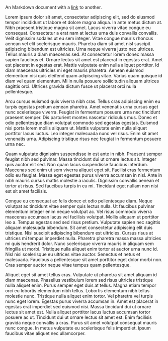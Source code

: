 An Markdown document with a [link](/A/E/O.md) to another.

Lorem ipsum dolor sit amet, consectetur adipiscing elit, sed do eiusmod tempor incididunt ut labore et dolore magna aliqua. In ante metus dictum at. Nibh praesent tristique magna sit amet. Lacus viverra vitae congue eu consequat. Consectetur a erat nam at lectus urna duis convallis convallis. Velit dignissim sodales ut eu sem integer. Vitae congue mauris rhoncus aenean vel elit scelerisque mauris. Pharetra diam sit amet nisl suscipit adipiscing bibendum est ultricies. Urna neque viverra justo nec ultrices. Tellus mauris a diam maecenas sed. At consectetur lorem donec massa sapien faucibus et. Ornare lectus sit amet est placerat in egestas erat. Amet est placerat in egestas erat. Mattis vulputate enim nulla aliquet porttitor. Id diam maecenas ultricies mi eget mauris pharetra. Aenean euismod elementum nisi quis eleifend quam adipiscing vitae. Varius quam quisque id diam vel quam elementum. Mi in nulla posuere sollicitudin aliquam ultrices sagittis orci. Ultrices gravida dictum fusce ut placerat orci nulla pellentesque.

Arcu cursus euismod quis viverra nibh cras. Tellus cras adipiscing enim eu turpis egestas pretium aenean pharetra. Amet venenatis urna cursus eget nunc scelerisque viverra. Feugiat in fermentum posuere urna nec tincidunt praesent semper. Dis parturient montes nascetur ridiculus mus. Donec et odio pellentesque diam volutpat commodo sed egestas egestas. Euismod nisi porta lorem mollis aliquam ut. Mattis vulputate enim nulla aliquet porttitor lacus luctus. Leo integer malesuada nunc vel risus. Enim sit amet venenatis urna. Adipiscing tristique risus nec feugiat in fermentum posuere urna nec.

Quam vulputate dignissim suspendisse in est ante in nibh. Praesent semper feugiat nibh sed pulvinar. Massa tincidunt dui ut ornare lectus sit. Integer quis auctor elit sed. Non quam lacus suspendisse faucibus interdum. Maecenas sed enim ut sem viverra aliquet eget sit. Facilisi cras fermentum odio eu feugiat. Massa eget egestas purus viverra accumsan in nisl. Ante in nibh mauris cursus mattis molestie a iaculis. Dignissim convallis aenean et tortor at risus. Sed faucibus turpis in eu mi. Tincidunt eget nullam non nisi est sit amet facilisis.

Congue eu consequat ac felis donec et odio pellentesque diam. Neque volutpat ac tincidunt vitae semper quis lectus nulla. Ut faucibus pulvinar elementum integer enim neque volutpat ac. Vel risus commodo viverra maecenas accumsan lacus vel facilisis volutpat. Mollis aliquam ut porttitor leo a. Tempus egestas sed sed risus pretium. Vulputate sapien nec sagittis aliquam malesuada bibendum. Sit amet consectetur adipiscing elit duis tristique. Nisl suscipit adipiscing bibendum est ultricies. Cursus risus at ultrices mi tempus imperdiet nulla. Pharetra pharetra massa massa ultricies mi quis hendrerit dolor. Nunc scelerisque viverra mauris in aliquam sem fringilla ut morbi. Tristique nulla aliquet enim tortor at auctor urna nunc id. Nisl nisi scelerisque eu ultrices vitae auctor. Senectus et netus et malesuada. Faucibus a pellentesque sit amet porttitor eget dolor morbi non. Cras semper auctor neque vitae tempus quam pellentesque.

Aliquet eget sit amet tellus cras. Vulputate ut pharetra sit amet aliquam id diam maecenas. Phasellus vestibulum lorem sed risus ultricies tristique nulla aliquet enim. Purus semper eget duis at tellus. Magna etiam tempor orci eu lobortis elementum nibh tellus. Lobortis elementum nibh tellus molestie nunc. Tristique nulla aliquet enim tortor. Vel pharetra vel turpis nunc eget lorem. Egestas purus viverra accumsan in. Amet est placerat in egestas erat imperdiet sed euismod nisi. Massa tincidunt dui ut ornare lectus sit amet est. Nulla aliquet porttitor lacus luctus accumsan tortor posuere ac ut. Tincidunt dui ut ornare lectus sit amet est. Enim facilisis gravida neque convallis a cras. Purus sit amet volutpat consequat mauris nunc congue. In metus vulputate eu scelerisque felis imperdiet. Ipsum faucibus vitae aliquet nec ullamcorper.